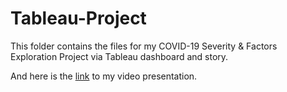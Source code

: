 # Tableau-Project

This folder contains the files for my COVID-19 Severity & Factors Exploration Project via Tableau dashboard and story. 

And here is the [link](https://www.youtube.com/watch?v=x30U7xxa5HA&t=6s&ab_channel=MinMiaShi) to my video presentation.
